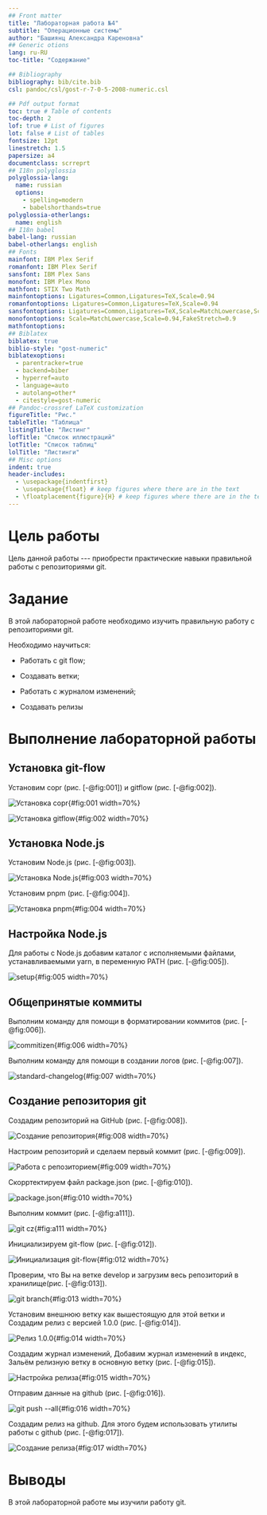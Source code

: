 ```yaml
---
## Front matter
title: "Лабораторная работа №4"
subtitle: "Операционные системы"
author: "Башиянц Александра Кареновна"
## Generic otions
lang: ru-RU
toc-title: "Содержание"

## Bibliography
bibliography: bib/cite.bib
csl: pandoc/csl/gost-r-7-0-5-2008-numeric.csl

## Pdf output format
toc: true # Table of contents
toc-depth: 2
lof: true # List of figures
lot: false # List of tables
fontsize: 12pt
linestretch: 1.5
papersize: a4
documentclass: scrreprt
## I18n polyglossia
polyglossia-lang:
  name: russian
  options:
	- spelling=modern
	- babelshorthands=true
polyglossia-otherlangs:
  name: english
## I18n babel
babel-lang: russian
babel-otherlangs: english
## Fonts
mainfont: IBM Plex Serif
romanfont: IBM Plex Serif
sansfont: IBM Plex Sans
monofont: IBM Plex Mono
mathfont: STIX Two Math
mainfontoptions: Ligatures=Common,Ligatures=TeX,Scale=0.94
romanfontoptions: Ligatures=Common,Ligatures=TeX,Scale=0.94
sansfontoptions: Ligatures=Common,Ligatures=TeX,Scale=MatchLowercase,Scale=0.94
monofontoptions: Scale=MatchLowercase,Scale=0.94,FakeStretch=0.9
mathfontoptions:
## Biblatex
biblatex: true
biblio-style: "gost-numeric"
biblatexoptions:
  - parentracker=true
  - backend=biber
  - hyperref=auto
  - language=auto
  - autolang=other*
  - citestyle=gost-numeric
## Pandoc-crossref LaTeX customization
figureTitle: "Рис."
tableTitle: "Таблица"
listingTitle: "Листинг"
lofTitle: "Список иллюстраций"
lotTitle: "Список таблиц"
lolTitle: "Листинги"
## Misc options
indent: true
header-includes:
  - \usepackage{indentfirst}
  - \usepackage{float} # keep figures where there are in the text
  - \floatplacement{figure}{H} # keep figures where there are in the text
---
```


# Цель работы

Цель данной работы --- приобрести практические навыки правильной работы с репозиториями git.

# Задание

В этой лабораторной работе необходимо изучить правильную работу с репозиториями git.

Необходимо научиться:

* Работать с git flow;

* Создавать ветки;

* Работать с журналом изменений;

* Создавать релизы


# Выполнение лабораторной работы

## Установка git-flow

Установим copr  (рис. [-@fig:001]) и gitflow (рис. [-@fig:002]).

![Установка copr](image/1_corp.png){#fig:001 width=70%}

![Установка gitflow](image/2_gf.png){#fig:002 width=70%}

## Установка Node.js


Установим Node.js (рис. [-@fig:003]).

![Установка Node.js](image/3_node.png){#fig:003 width=70%}


Установим pnpm (рис. [-@fig:004]).

![Установка pnpm](image/4_pnpm.png){#fig:004 width=70%}

## Настройка Node.js

Для работы с Node.js добавим каталог с исполняемыми файлами, устанавливаемыми yarn, в переменную PATH (рис. [-@fig:005]).

![setup](image/5_setup.png){#fig:005 width=70%}


## Общепринятые коммиты

Выполним команду для помощи в форматировании коммитов (рис. [-@fig:006]).

![commitizen](image/6_pnpm.png){#fig:006 width=70%}

Выполним команду для помощи в создании логов (рис. [-@fig:007]).

![standard-changelog](image/7_chlog.png){#fig:007 width=70%}

## Создание репозитория git

Создадим репозиторий на GitHub  (рис. [-@fig:008]).

![Создание репозитория](image/8_repo.png){#fig:008 width=70%}

Настроим репозиторий и сделаем первый коммит (рис. [-@fig:009]).

![Работа с репозиторием](image/9_repo.png){#fig:009 width=70%}

Скорртектируем файл package.json (рис. [-@fig:010]).

![package.json](image/10_pack.png){#fig:010 width=70%}



Выполним коммит (рис. [-@fig:a111]).

![git cz](image/11_cz.png){#fig:a111 width=70%}

Инициализируем git-flow (рис. [-@fig:012]).

![Инициализация git-flow](image/12_init.png){#fig:012 width=70%}

Проверим, что Вы на ветке develop и загрузим весь репозиторий в хранилище(рис. [-@fig:013]).

![git branch](image/13_branch.png){#fig:013 width=70%}

Установим внешнюю ветку как вышестоящую для этой ветки и Создадим релиз с версией 1.0.0 (рис. [-@fig:014]).

![Релиз 1.0.0](image/14_start1.png){#fig:014 width=70%}

Создадим журнал изменений, Добавим журнал изменений в индекс, Зальём релизную ветку в основную ветку (рис. [-@fig:015]).

![Настройка релиза](image/15_set.png){#fig:015 width=70%}

Отправим данные на github (рис. [-@fig:016]).

![git push --all](image/16_all.png){#fig:016 width=70%}

Создадим релиз на github. Для этого будем использовать утилиты работы с github (рис. [-@fig:017]).

![Создание релиза](image/17_release.png){#fig:017 width=70%}



# Выводы

В этой лабораторной работе мы изучили работу git.

